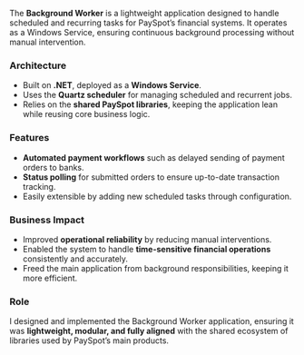 The **Background Worker** is a lightweight application designed to handle scheduled and recurring tasks for PaySpot’s financial systems. It operates as a Windows Service, ensuring continuous background processing without manual intervention.

### Architecture

* Built on **.NET**, deployed as a **Windows Service**.
* Uses the **Quartz scheduler** for managing scheduled and recurrent jobs.
* Relies on the **shared PaySpot libraries**, keeping the application lean while reusing core business logic.

### Features

* **Automated payment workflows** such as delayed sending of payment orders to banks.
* **Status polling** for submitted orders to ensure up-to-date transaction tracking.
* Easily extensible by adding new scheduled tasks through configuration.

### Business Impact

* Improved **operational reliability** by reducing manual interventions.
* Enabled the system to handle **time-sensitive financial operations** consistently and accurately.
* Freed the main application from background responsibilities, keeping it more efficient.

### Role

I designed and implemented the Background Worker application, ensuring it was **lightweight, modular, and fully aligned** with the shared ecosystem of libraries used by PaySpot’s main products.
